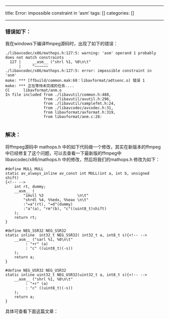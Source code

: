 
--- 
title:  Error: impossible constraint in ‘asm‘ 
tags: []
categories: [] 

---
### 错误如下：

我在windows下编译ffmpeg源码时，出现了如下的错误：

```
./libavcodec/x86/mathops.h:127:5: warning: 'asm' operand 1 probably does not match constraints
  127 |     __asm__ ("shrl %1, %0\n\t"
      |     ^~~~~~~
./libavcodec/x86/mathops.h:127:5: error: impossible constraint in 'asm'
make: *** [ffbuild/common.mak:60：libavformat/adtsenc.o] 错误 1
make: *** 正在等待未完成的任务....
CC      libavformat/anm.o
In file included from ./libavutil/common.h:488,
                 from ./libavutil/avutil.h:296,
                 from ./libavutil/samplefmt.h:24,
                 from ./libavcodec/avcodec.h:31,
                 from libavformat/avformat.h:319,
                 from libavformat/anm.c:28:


```

### 解决：

将ffmpeg源码中 mathops.h 中的如下代码做一个修改，其实在新版本的ffmpeg中已经修复了这个问题，可以去查看一下最新版的ffmpeg中 libavcodec/x86/mathops.h 中的修改，然后将我们的mathops.h 修改为如下：

```
#define MULL MULL
static av_always_inline av_const int MULL(int a, int b, unsigned shift)
{<!-- -->
    int rt, dummy;
    __asm__ (
        "imull %3               \n\t"
        "shrdl %4, %%edx, %%eax \n\t"
        :"=a"(rt), "=d"(dummy)
        :"a"(a), "rm"(b), "c"((uint8_t)shift)
    );
    return rt;
}

```

```
#define NEG_SSR32 NEG_SSR32
static inline  int32_t NEG_SSR32( int32_t a, int8_t s){<!-- -->
    __asm__ ("sarl %1, %0\n\t"
         : "+r" (a)
         : "c" ((uint8_t)(-s))
    );
    return a;
}

#define NEG_USR32 NEG_USR32
static inline uint32_t NEG_USR32(uint32_t a, int8_t s){<!-- -->
    __asm__ ("shrl %1, %0\n\t"
         : "+r" (a)
         : "c" ((uint8_t)(-s))
    );
    return a;
}

```

具体可查看下面这篇文章：
